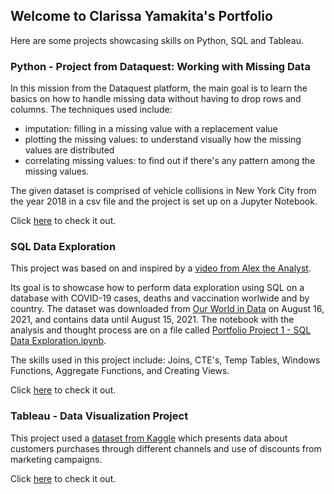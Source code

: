 ## Welcome to Clarissa Yamakita's Portfolio

Here are some projects showcasing skills on Python, SQL and Tableau.

### Python - Project from Dataquest: Working with Missing Data

In this mission from the Dataquest platform, the main goal is to learn the basics on how to handle missing data without having to drop rows and columns. The techniques used include: 

- imputation: filling in a missing value with a replacement value
- plotting the missing values: to understand visually how the missing values are distributed
- correlating missing values: to find out if there's any pattern among the missing values.

The given dataset is comprised of vehicle collisions in New York City from the year 2018 in a csv file and the project is set up on a Jupyter Notebook.

Click [here](https://github.com/clayamakita/missing_data_vehicles_collisions) to check it out.

### SQL Data Exploration

This project was based on and inspired by a [video from Alex the Analyst](https://www.youtube.com/watch?v=qfyynHBFOsM).

Its goal is to showcase how to perform data exploration using SQL on a database with COVID-19 cases, deaths and vaccination worlwide and by country. The dataset was downloaded from [Our World in Data](https://ourworldindata.org/covid-deaths) on August 16, 2021, and contains data until August 15, 2021. The notebook with the analysis and thought process are on a file called [Portfolio Project 1 - SQL Data Exploration.ipynb](https://github.com/clayamakita/project_1_sql_data_exploration/blob/main/Portfolio%20Project%201%20-%20SQL%20Data%20Exploration.ipynb).

The skills used in this project include: Joins, CTE's, Temp Tables, Windows Functions, Aggregate Functions, and Creating Views.

Click [here](https://github.com/clayamakita/project_1_sql_data_exploration) to check it out.

### Tableau - Data Visualization Project

This project used a [dataset from Kaggle](https://www.kaggle.com/datasets/imakash3011/customer-personality-analysis) which presents data about customers purchases through different channels and use of discounts from marketing campaigns.

Click [here](https://public.tableau.com/views/CustomerAnalysisfromMarketingCampaigns/ClientsProfile?:language=en-US&publish=yes&:display_count=n&:origin=viz_share_link) to check it out.
